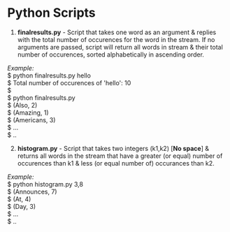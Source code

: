# Python Scripts
  
1. **finalresults.py** - Script that takes one word as an argument & replies with the total number of occurences for the word in the stream. If no arguments are passed, script will return all words in stream & their total number of occurences, sorted alphabetically in ascending order.   
    
  *Example:*   
  $ python finalresults.py hello  
  $ Total number of occurences of 'hello': 10  
  $  
  $ python finalresults.py  
  $ (Also, 2)  
  $ (Amazing, 1)  
  $ (Americans, 3)  
  $   ...  
  $   ..  
        
2. **histogram.py** - Script that takes two integers (k1,k2) [**No space**] & returns all words in the stream that have a greater (or equal) number of occurences than k1 & less (or equal number of) occurances than k2.  
    
  *Example:*   
  $ python histogram.py 3,8  
  $ (Announces, 7)  
  $ (At, 4)  
  $ (Day, 3)  
  $   ...  
  $   ..  
